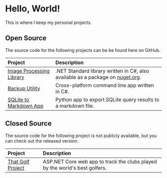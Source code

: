 # Hello, World!
This is where I keep my personal projects.  

## Open Source
The source code for the following projects can be be found here on GitHub.

|Project|Description|
|:----|:----|
|[Image Processing Library](https://github.com/freedom35/image-processing)|.NET Standard library written in C#, also available as a package on [nuget.org](https://www.nuget.org/packages/Freedom35.ImageProcessing).|
|[Backup Utility](https://github.com/freedom35/backup-util-dotnet-core)|Cross-platform command line app written in C#.|
|[SQLite to Markdown App](https://github.com/freedom35/python-sqlite-to-markdown)|Python app to export SQLite query results to a markdown file.|


## Closed Source
The source code for the following project is not publicly available, but you can check out the released version.

|Project|Description|
|:----|:----|
|[That Golf Project](https://www.thatgolfproject.com)|ASP.NET Core web app to track the clubs played by the world's best golfers.|

